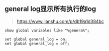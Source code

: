 
## general log显示所有执行的log

> https://www.jianshu.com/p/db19a1d384bc
```
show global variables like "%genera%";

set global general_log = on;
set global general_log = off;
```
